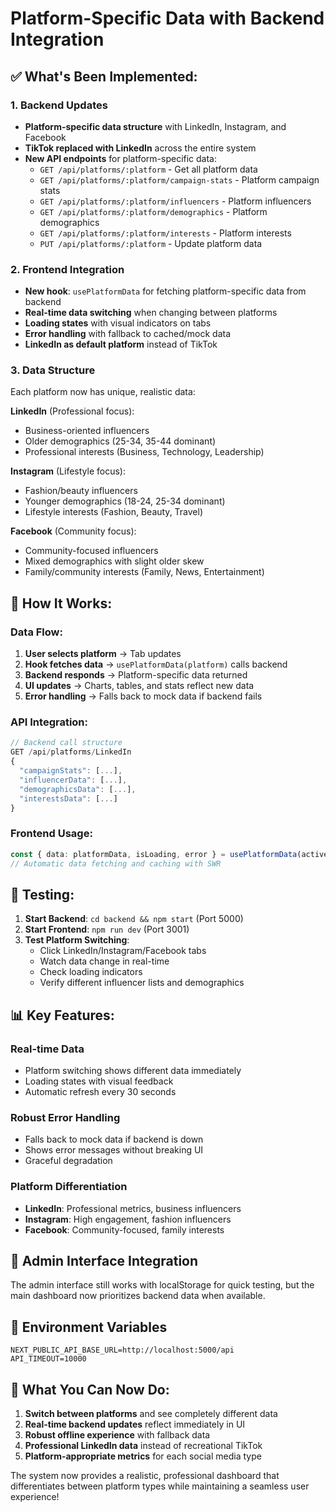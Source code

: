 # Platform-Specific Data with Backend Integration

## ✅ **What's Been Implemented:**

### **1. Backend Updates**
- **Platform-specific data structure** with LinkedIn, Instagram, and Facebook
- **TikTok replaced with LinkedIn** across the entire system
- **New API endpoints** for platform-specific data:
  - `GET /api/platforms/:platform` - Get all platform data
  - `GET /api/platforms/:platform/campaign-stats` - Platform campaign stats
  - `GET /api/platforms/:platform/influencers` - Platform influencers
  - `GET /api/platforms/:platform/demographics` - Platform demographics
  - `GET /api/platforms/:platform/interests` - Platform interests
  - `PUT /api/platforms/:platform` - Update platform data

### **2. Frontend Integration**
- **New hook**: `usePlatformData` for fetching platform-specific data from backend
- **Real-time data switching** when changing between platforms
- **Loading states** with visual indicators on tabs
- **Error handling** with fallback to cached/mock data
- **LinkedIn as default platform** instead of TikTok

### **3. Data Structure**
Each platform now has unique, realistic data:

**LinkedIn** (Professional focus):
- Business-oriented influencers
- Older demographics (25-34, 35-44 dominant)
- Professional interests (Business, Technology, Leadership)

**Instagram** (Lifestyle focus):
- Fashion/beauty influencers
- Younger demographics (18-24, 25-34 dominant)
- Lifestyle interests (Fashion, Beauty, Travel)

**Facebook** (Community focus):
- Community-focused influencers
- Mixed demographics with slight older skew
- Family/community interests (Family, News, Entertainment)

## 🔧 **How It Works:**

### **Data Flow:**
1. **User selects platform** → Tab updates
2. **Hook fetches data** → `usePlatformData(platform)` calls backend
3. **Backend responds** → Platform-specific data returned
4. **UI updates** → Charts, tables, and stats reflect new data
5. **Error handling** → Falls back to mock data if backend fails

### **API Integration:**
```typescript
// Backend call structure
GET /api/platforms/LinkedIn
{
  "campaignStats": [...],
  "influencerData": [...],
  "demographicsData": [...],
  "interestsData": [...]
}
```

### **Frontend Usage:**
```typescript
const { data: platformData, isLoading, error } = usePlatformData(activeTab);
// Automatic data fetching and caching with SWR
```

## 🚀 **Testing:**

1. **Start Backend**: `cd backend && npm start` (Port 5000)
2. **Start Frontend**: `npm run dev` (Port 3001)
3. **Test Platform Switching**: 
   - Click LinkedIn/Instagram/Facebook tabs
   - Watch data change in real-time
   - Check loading indicators
   - Verify different influencer lists and demographics

## 📊 **Key Features:**

### **Real-time Data**
- Platform switching shows different data immediately
- Loading states with visual feedback
- Automatic refresh every 30 seconds

### **Robust Error Handling**
- Falls back to mock data if backend is down
- Shows error messages without breaking UI
- Graceful degradation

### **Platform Differentiation**
- **LinkedIn**: Professional metrics, business influencers
- **Instagram**: High engagement, fashion influencers
- **Facebook**: Community-focused, family interests

## 🔄 **Admin Interface Integration**
The admin interface still works with localStorage for quick testing, but the main dashboard now prioritizes backend data when available.

## 📡 **Environment Variables**
```env
NEXT_PUBLIC_API_BASE_URL=http://localhost:5000/api
API_TIMEOUT=10000
```

## 🎯 **What You Can Now Do:**

1. **Switch between platforms** and see completely different data
2. **Real-time backend updates** reflect immediately in UI
3. **Robust offline experience** with fallback data
4. **Professional LinkedIn data** instead of recreational TikTok
5. **Platform-appropriate metrics** for each social media type

The system now provides a realistic, professional dashboard that differentiates between platform types while maintaining a seamless user experience!
